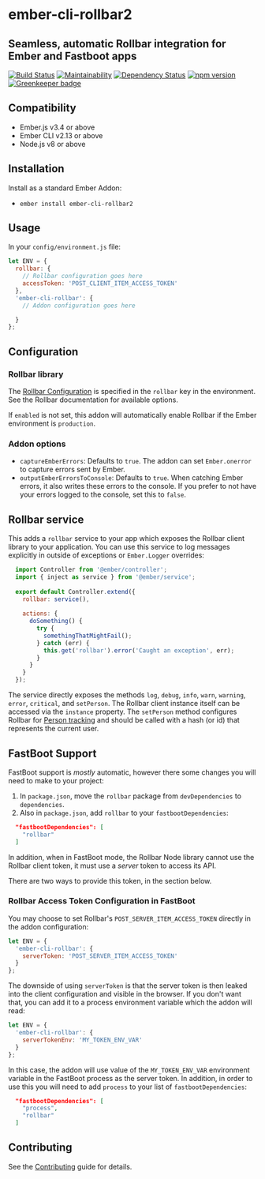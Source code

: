# ember-cli-rollbar2
## Seamless, automatic Rollbar integration for Ember and Fastboot apps

[![Build Status](https://travis-ci.org/paulcwatts/ember-cli-rollbar.svg?branch=master)](https://travis-ci.org/paulcwatts/ember-cli-rollbar)
[![Maintainability](https://api.codeclimate.com/v1/badges/faeeb0c063a9696c61cd/maintainability)](https://codeclimate.com/github/paulcwatts/ember-cli-rollbar/maintainability)
[![Dependency Status](https://david-dm.org/paulcwatts/ember-cli-rollbar.svg)](https://david-dm.org/paulcwatts/ember-cli-rollbar)
[![npm version](https://badge.fury.io/js/ember-cli-rollbar2.svg)](https://badge.fury.io/js/ember-cli-rollbar2)
[![Greenkeeper badge](https://badges.greenkeeper.io/paulcwatts/ember-cli-rollbar.svg)](https://greenkeeper.io/)

## Compatibility

* Ember.js v3.4 or above
* Ember CLI v2.13 or above
* Node.js v8 or above

## Installation

Install as a standard Ember Addon:

* `ember install ember-cli-rollbar2`

## Usage

In your `config/environment.js` file:

```js
let ENV = {
  rollbar: {
    // Rollbar configuration goes here
    accessToken: 'POST_CLIENT_ITEM_ACCESS_TOKEN'
  },
  'ember-cli-rollbar': {
    // Addon configuration goes here

  }
};
```

## Configuration

### Rollbar library

The [Rollbar Configuration](https://rollbar.com/docs/notifier/rollbar.js/#configuration-reference) is specified 
in the `rollbar` key in the environment. See the Rollbar documentation for available options.

If `enabled` is not set, this addon will automatically enable Rollbar if the Ember environment is `production`.

### Addon options

- `captureEmberErrors`: Defaults to `true`. The addon can set `Ember.onerror` to capture errors sent by Ember.
- `outputEmberErrorsToConsole`: Defaults to `true`. When catching Ember errors, it also writes these errors to the console.
  If you prefer to not have your errors logged to the console, set this to `false`.

## Rollbar service

This adds a `rollbar` service to your app which exposes the Rollbar client library to your application. 
You can use this service to log messages explicitly in outside of exceptions or `Ember.Logger` overrides:

```js
  import Controller from '@ember/controller';
  import { inject as service } from '@ember/service';
  
  export default Controller.extend({
    rollbar: service(),
  
    actions: {
      doSomething() {
        try {
          somethingThatMightFail();
        } catch (err) {
          this.get('rollbar').error('Caught an exception', err);
        }
      }
    }
  });
```

The service directly exposes the methods `log`, `debug`, `info`, `warn`, `warning`, `error`, `critical`, and `setPerson`.
The Rollbar client instance itself can be accessed via the `instance` property.
The `setPerson` method configures Rollbar for [Person tracking](https://docs.rollbar.com/docs/javascript#section-person-tracking) and should be called with a hash (or id) that represents the current user.

## FastBoot Support

FastBoot support is *mostly* automatic, however there some changes you will need to make to your project: 

1. In `package.json`, move the `rollbar` package from `devDependencies` to `dependencies`.
2. Also in `package.json`, add `rollbar` to your `fastbootDependencies`:

```json
  "fastbootDependencies": [
    "rollbar"
  ]
```

In addition, when in FastBoot mode, the Rollbar Node library cannot use the Rollbar client token, it 
must use a *server* token to access its API. 

There are two ways to provide this token, in the section below.

### Rollbar Access Token Configuration in FastBoot

You may choose to set Rollbar's `POST_SERVER_ITEM_ACCESS_TOKEN` directly in the addon configuration:

```js
let ENV = {
  'ember-cli-rollbar': {
    serverToken: 'POST_SERVER_ITEM_ACCESS_TOKEN'
  }
};
```

The downside of using `serverToken` is that the server token is then leaked into the client configuration
and visible in the browser. If you don't want that, you can add it to a process environment variable which
the addon will read:

```js
let ENV = {
  'ember-cli-rollbar': {
    serverTokenEnv: 'MY_TOKEN_ENV_VAR'
  }
};
```

In this case, the addon will use value of the `MY_TOKEN_ENV_VAR` environment variable in the FastBoot process 
as the server token. In addition, in order to use this you will need to add `process` to your list
of `fastbootDependencies`:

```json
  "fastbootDependencies": [
    "process",
    "rollbar"
  ]
```

## Contributing

See the [Contributing](CONTRIBUTING.md) guide for details.
